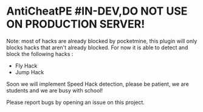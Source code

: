 # AntiCheatPE #IN-DEV,DO NOT USE ON PRODUCTION SERVER!
Note: most of hacks are already blocked by pocketmine, this plugin will only blocks hacks that aren't already blocked.
For now it is able to detect and block the following hacks :
- Fly Hack
- Jump Hack

Soon we will implement Speed Hack detection, please be patient, we are students and we are busy with school!

Please report bugs by opening an issue on this project.
